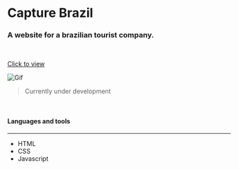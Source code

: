 # Capture Brazil 
### A website for a brazilian tourist company.  
<br/>

<a href="https://ahbenn86.github.io/capture-brazil/">Click to view</a>

![Gif](https://i.ibb.co/jL6k4r6/ezgif-com-gif-maker-2.gif)

> Currently under development 

<br/>

#### Languages and tools 
---

* HTML
* CSS
* Javascript

